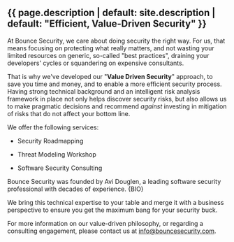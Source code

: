 ---
---

<section id="section-intro" class="evenrow">
	<a id="intro" class="anchor"></a>
	<div class="section">
		<h1>{{ page.description | default: site.description | default: "Efficient, Value-Driven Security" }}</h1>
	</div>
</section>

<section id="section-approach" class="oddrow">
	<a id="approach" class="anchor"></a>
	<div class="section">

At Bounce Security, we care about doing security the right way. For us, that means focusing on protecting what really matters, and not wasting your limited resources on generic, so-called "best practices", draining your developers' cycles or squandering on expensive consultants.  

That is why we've developed our "**Value Driven Security**" approach, to save you time and money, and to enable a more efficient security process. Having strong technical background and an intelligent risk analysis framework in place not only helps discover security risks, but also allows us to make pragmatic decisions and recommend *against* investing in mitigation of risks that do not affect your bottom line. 
	</div>
</section>

<section id="section-services" class="evenrow">
	<a id="services" class="anchor"></a>
	<div class="section">

We offer the following services:   

  - Security Roadmapping
  - Threat Modeling Workshop
  - Software Security Consulting

	</div>
</section>

<section id="section-about" class="oddrow">
	<a id="about" class="anchor"></a>
	<div class="section">

Bounce Security was founded by Avi Douglen, a leading software security professional with decades of experience. {BIO}  

We bring this technical expertise to your table and merge it with a business perspective to ensure you get the maximum bang for your security buck. 
	</div>
</section>

<section id="section-contact" class="evenrow">
	<a id="contact" class="anchor"></a>
	<div class="section">  

For more information on our value-driven philosophy, or regarding a consulting engagement, please contact us at [info@bouncesecurity.com](mailto:info@bouncesecurity.com). 
	</div>
</section>
